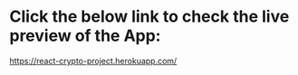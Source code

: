 # Click the below link to check the live preview of the App:
  
  https://react-crypto-project.herokuapp.com/

